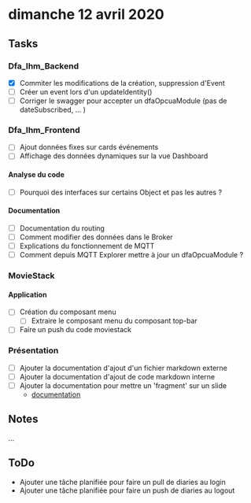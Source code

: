 # dimanche 12 avril 2020

## Tasks

### Dfa_Ihm_Backend

- [x] Commiter les modifications de la création, suppression d'Event
- [ ] Créer un event lors d'un updateIdentity()
- [ ] Corriger le swagger pour accepter un dfaOpcuaModule (pas de dateSubscribed, ... )

### Dfa_Ihm_Frontend

- [ ] Ajout données fixes sur cards événements
- [ ] Affichage des données dynamiques sur la vue Dashboard

#### Analyse du code

- [ ] Pourquoi des interfaces sur certains Object et pas les autres ?

#### Documentation

- [ ] Documentation du routing
- [ ] Comment modifier des données dans le Broker
- [ ] Explications du fonctionnement de MQTT
- [ ] Comment depuis MQTT Explorer mettre à jour un dfaOpcuaModule ?

### MovieStack

#### Application

- [ ] Création du composant menu
  - [ ] Extraire le composant menu du composant top-bar
- [ ] Faire un push du code moviestack

### Présentation

- [ ] Ajouter la documentation d'ajout d'un fichier markdown externe
- [ ] Ajouter la documentation d'ajout de code markdown interne
- [ ] Ajouter la documentation pour mettre un 'fragment' sur un slide
  - [documentation](https://github.com/hakimel/reveal.js/#fragments)

## Notes

...

## ToDo

- Ajouter une tâche planifiée pour faire un pull de diaries au login
- Ajouter une tâche planifiée pour faire un push de diaries au logout

